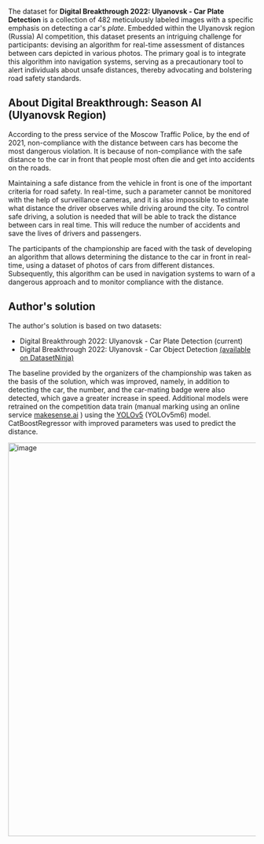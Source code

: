 The dataset for **Digital Breakthrough 2022: Ulyanovsk - Car Plate Detection** is a collection of 482 meticulously labeled images with a specific emphasis on detecting a car's *plate*. Embedded within the Ulyanovsk region (Russia) AI competition, this dataset presents an intriguing challenge for participants: devising an algorithm for real-time assessment of distances between cars depicted in various photos. The primary goal is to integrate this algorithm into navigation systems, serving as a precautionary tool to alert individuals about unsafe distances, thereby advocating and bolstering road safety standards.

## About Digital Breakthrough: Season AI (Ulyanovsk Region)

According to the press service of the Moscow Traffic Police, by the end of 2021, non-compliance with the distance between cars has become the most dangerous violation. It is because of non-compliance with the safe distance to the car in front that people most often die and get into accidents on the roads.

Maintaining a safe distance from the vehicle in front is one of the important criteria for road safety. In real-time, such a parameter cannot be monitored with the help of surveillance cameras, and it is also impossible to estimate what distance the driver observes while driving around the city. To control safe driving, a solution is needed that will be able to track the distance between cars in real time. This will reduce the number of accidents and save the lives of drivers and passengers.

The participants of the championship are faced with the task of developing an algorithm that allows determining the distance to the car in front in real-time, using a dataset of photos of cars from different distances. Subsequently, this algorithm can be used in navigation systems to warn of a dangerous approach and to monitor compliance with the distance.

## Author's solution

The author's solution is based on two datasets:

- Digital Breakthrough 2022: Ulyanovsk - Car Plate Detection (current)
- Digital Breakthrough 2022: Ulyanovsk - Car Object Detection [(available on DatasetNinja)](https://datasetninja.com/digital-breakthrough-2022-ulyanovsk-car-object)

The baseline provided by the organizers of the championship was taken as the basis of the solution, which was improved, namely, in addition to detecting the car, the number, and the car-mating badge were also detected, which gave a greater increase in speed. Additional models were retrained on the competition data train (manual marking using an online service [makesense.ai](https://www.makesense.ai/) ) using the [YOLOv5](https://github.com/ultralytics/yolov5) (YOLOv5m6) model. CatBoostRegressor with improved parameters was used to predict the distance.

<img src="https://github.com/dataset-ninja/digital-breakthrough-2022-ulyanovsk-car-object/assets/123257559/28e8618f-f690-40f7-b79e-b145ed707350" alt="image" width="800">
